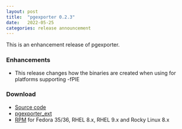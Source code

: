 ```yaml
---
layout: post
title:  "pgexporter 0.2.3"
date:   2022-05-25
categories: release announcement
---
```


This is an enhancement release of pgexporter.

### Enhancements

* This release changes how the binaries are created when using for platforms supporting -fPIE

### Download

* [Source code](https://github.com/pgexporter/pgexporter/releases/download/0.2.3/pgexporter-0.2.3.tar.gz)
* [pgexporter_ext](https://github.com/pgexporter/pgexporter_ext/releases/download/0.1.2/pgexporter_ext-0.1.2.tar.gz)
* [RPM](https://yum.postgresql.org) for Fedora 35/36, RHEL 8.x, RHEL 9.x and Rocky Linux 8.x
